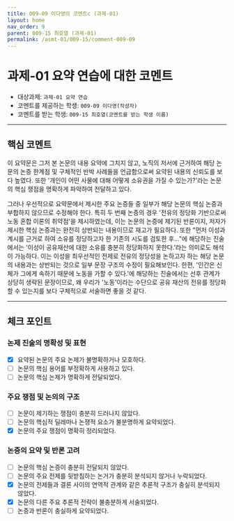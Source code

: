 ```yaml
---
title: 009-09 이다영의 코멘트c (과제-01) 
layout: home
nav_order: 9
parent: 009-15 최호열 (과제-01)
permalink: /asmt-01/009-15/comment-009-09
---
```


# 과제-01 요약 연습에 대한 코멘트

- 대상과제: `과제-01 요약 연습`
- 코멘트를 제공하는 학생: `009-09 이다영(작성자)` 
- 코멘트를 받는 학생: `009-15 최호열(코멘트를 받는 학생 이름)` 

---

## 핵심 코멘트

이 요약문은 그저 본 논문의 내용 요약에 그치지 않고, 노직의 저서에 근거하여 해당 논문의 논증 한계점 및 구체적인 반박 사례들을 언급함으로써 요약된 내용의 신뢰도를 보다 높였다. 또한 '개인이 어떤 사물에 대해 어떻게 소유권을 가질 수 있는가?'라는 논문의 핵심 쟁점을 명확하게 파악하여 전달하고 있다.

그러나 우선적으로 요약문에서 제시한 주요 논증들 중 일부가 해당 논문의 핵심 논증과 부합하지 않으므로 수정해야 한다. 특히 두 번째 논증의 경우 '전유의 정당화 기반으로써 노동 혼합 이론의 취약점'을 제시하였는데, 이는 논문의 논증에 제기된 반론이지, 저자가 제시한 핵심 논증과는 완전히 상반되는 내용이므로 재고가 필요하다. 또한 "먼저 이성과 계시를 근거로 하여 소유를 정당하고자 한 기존의 시도를 검토한 후..."에 해당하는 진술에서는 '이성이 공유재산에 대한 소유를 충분히 정당화하지 못한다.'라는 의미로도 해석이 가능하다. 이는 이성을 최우선적인 전제로 전유의 정당성을 논하고자 하는 해당 논문의 내용과는 상반되는 것으로 일부 문장 구조의 수정이 필요해보인다. 한편, '인간은 신체가 그에게 속하기 때문에 노동을 가할 수 있다.'에 해당하는 진술에서는 선후 관계가 상당히 생략된 문장이므로, 왜 우리가 '노동'이라는 수단으로 공유 재산의 전유를 정당화할 수 있는지를 보다 구체적으로 서술하면 좋을 것 같다. 

---

## 체크 포인트

### 논제 진술의 명확성 및 표현  
- [x] 요약된 논문의 주요 논제가 불명확하거나 모호하다.  
- [ ] 논문의 핵심 용어를 부정확하게 사용하고 있다.  
- [ ] 논문의 핵심 논제가 명확하게 전달되었다.  

### 주요 쟁점 및 논의의 구조  
- [ ] 논문이 제기하는 쟁점이 충분히 드러나지 않았다.  
- [ ] 논문의 핵심적 딜레마나 논쟁적 요소가 불분명하게 요약되었다.  
- [x] 논문의 주요 쟁점이 명확히 정리되었다.  

### 논증의 요약 및 반론 고려  
- [ ] 논문의 핵심 논증이 충분히 전달되지 않았다.  
- [ ] 논문의 주요 전제를 뒷받침하는 논거가 충분히 분석되지 않거나 누락되었다.  
- [x] 논문의 전제들과 결론 사이의 연역적 관계와 같은 추론적 구조가 충실히 분석되지 않았다.  
- [x] 논문의 다른 주요 추론적 전략이 불충분하게 서술되었다.
- [ ] 논증과 반론이 충실하게 요약되었다. 